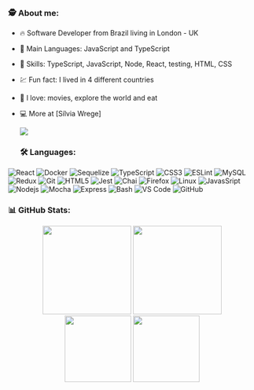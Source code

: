 ### 🕵️ About me:

* 🔥 Software Developer from Brazil living in London - UK
* 🔭 Main Languages: JavaScript and TypeScript
* 💬 Skills: TypeScript, JavaScript, Node, React, testing, HTML, CSS
* 💹 Fun fact: I lived in 4 different countries
* 💯 I love: movies, explore the world and eat
  
* 💻 More at [Sílvia Wrege]

  
    <a href="https://www.linkedin.com/in/silvianatalewrege/" target="_blank"><img src="https://img.shields.io/badge/-LinkedIn-%230077B5?style=for-the-badge&logo=linkedin&logoColor=white" 
    target="_blank"></a>


  ### 🛠️ Languages:
<div style="display: inline_block">
    <img alt="React" src="https://img.shields.io/badge/-React-45b8d8?style=flat-square&logo=react&logoColor=white" />
    <img alt="Docker" src="https://img.shields.io/badge/-Docker-46a2f1?style=flat-square&logo=docker&logoColor=white" />
    <img alt="Sequelize" src="https://img.shields.io/badge/-Sequelize-2379BD?style=flat-square&logo=sequelize&logoColor=white" />
    <img alt="TypeScript" src="https://img.shields.io/badge/-TypeScript-007ACC?style=flat-square&logo=typescript&logoColor=white" />
    <img alt="CSS3" src="https://img.shields.io/badge/-CSS3-2162AF?style=flat-square&logo=css3&logoColor=white" />
    <img alt="ESLint" src="https://img.shields.io/badge/-ESLint-3A33D1?style=flat-square&logo=eslint&logoColor=white" />
    <img alt="MySQL" src="https://img.shields.io/badge/-MySQL-00758f?style=flat-square&logo=mysql&logoColor=white" />
    <img alt="Redux" src="https://img.shields.io/badge/-Redux-764ABC?style=flat-square&logo=redux&logoColor=white" />
    <img alt="Git" src="https://img.shields.io/badge/-Git-F05032?style=flat-square&logo=git&logoColor=white" />
    <img alt="HTML5" src="https://img.shields.io/badge/-HTML5-E34E26?style=flat-square&logo=html5&logoColor=white" />
    <img alt="Jest" src="https://img.shields.io/badge/-Jest-C63D14?style=flat-square&logo=jest&logoColor=white" />
    <img alt="Chai" src="https://img.shields.io/badge/-Chai-A1070C?style=flat-square&logo=chai&logoColor=white" />
    <img alt="Firefox" src="https://img.shields.io/badge/-Firefox-E66000?style=flat-square&logo=firefox&logoColor=white" />
    <img alt="Linux" src="https://img.shields.io/badge/-Linux-F4D82B?style=flat-square&logo=linux&logoColor=000000" />
    <img alt="JavasSript" src="https://img.shields.io/badge/-JavaScript-f7df1e?style=flat-square&logo=javascript&logoColor=323330" />
    <img alt="Nodejs" src="https://img.shields.io/badge/-Nodejs-43853d?style=flat-square&logo=Node.js&logoColor=white" />
    <img alt="Mocha" src="https://img.shields.io/badge/-Mocha-8D6748?style=flat-square&logo=mocha&logoColor=white" />
    <img alt="Express" src="https://img.shields.io/badge/-Express-303030?style=flat-square&logo=express" />
    <img alt="Bash" src="https://img.shields.io/badge/-Bash-293137?style=flat-square&logo=gnu-bash&logoColor=white" />
    <img alt="VS Code" src="https://img.shields.io/badge/-VS%20Code-1c1d26?style=flat-square&logo=visual-studio-code&logoColor=0078d7" />
    <img alt="GitHub" src="https://img.shields.io/badge/-GitHub-221F1B?style=flat-square&logo=github&logoColor=white" />
</div>


### 📊 GitHub Stats:

<div style="display: inline_block" align="center">
    <img height="180em" src="https://github-readme-stats.vercel.app/api?username=silviawrege&show_icons=true&theme=dracula">
    <img height="180em" src="https://github-readme-stats.vercel.app/api/top-langs/?username=silviawrege&layout=compact&theme=dracula">
</div>

<div style="display: inline_block" align="center">
    <img height="135em" src="https://streak-stats.demolab.com?user=silviawrege&theme=dracula">
    <img height="135em" src="http://github-profile-summary-cards.vercel.app/api/cards/profile-details?username=silviawrege&theme=dracula">
</div>

##
